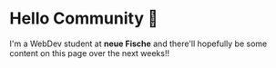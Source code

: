 # Hello Community 👋

I'm a WebDev student at **neue Fische** and there'll hopefully be some content on this page over the next weeks!!
